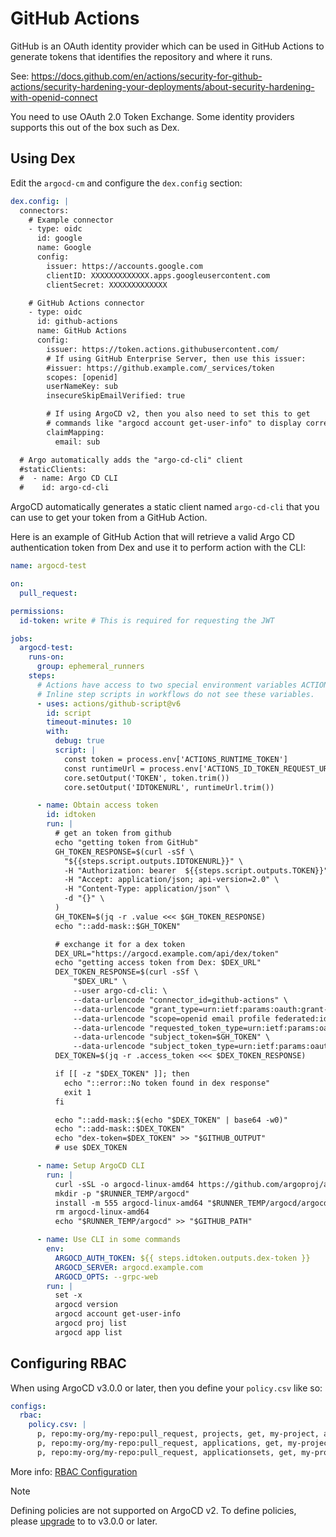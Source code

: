 # GitHub Actions

GitHub is an OAuth identity provider which can be used in GitHub Actions
to generate tokens that identifies the repository and where it runs.

See: <https://docs.github.com/en/actions/security-for-github-actions/security-hardening-your-deployments/about-security-hardening-with-openid-connect>

You need to use OAuth 2.0 Token Exchange. Some identity providers supports this
out of the box such as Dex.

## Using Dex

Edit the `argocd-cm` and configure the `dex.config` section:

```yaml
dex.config: |
  connectors:
    # Example connector
    - type: oidc
      id: google
      name: Google
      config:
        issuer: https://accounts.google.com
        clientID: XXXXXXXXXXXXX.apps.googleusercontent.com
        clientSecret: XXXXXXXXXXXXX

    # GitHub Actions connector
    - type: oidc
      id: github-actions
      name: GitHub Actions
      config:
        issuer: https://token.actions.githubusercontent.com/
        # If using GitHub Enterprise Server, then use this issuer:
        #issuer: https://github.example.com/_services/token
        scopes: [openid]
        userNameKey: sub
        insecureSkipEmailVerified: true

        # If using ArgoCD v2, then you also need to set this to get
        # commands like "argocd account get-user-info" to display correctly
        claimMapping:
          email: sub

  # Argo automatically adds the "argo-cd-cli" client
  #staticClients:
  #  - name: Argo CD CLI
  #    id: argo-cd-cli
```

ArgoCD automatically generates a static client named `argo-cd-cli` that you can use to get your token from a GitHub Action.

Here is an example of GitHub Action that will retrieve a valid Argo CD authentication token from Dex and use it to perform action with the CLI:

```yaml
name: argocd-test

on:
  pull_request:

permissions:
  id-token: write # This is required for requesting the JWT

jobs:
  argocd-test:
    runs-on:
      group: ephemeral_runners
    steps:
      # Actions have access to two special environment variables ACTIONS_CACHE_URL and ACTIONS_RUNTIME_TOKEN.
      # Inline step scripts in workflows do not see these variables.
      - uses: actions/github-script@v6
        id: script
        timeout-minutes: 10
        with:
          debug: true
          script: |
            const token = process.env['ACTIONS_RUNTIME_TOKEN']
            const runtimeUrl = process.env['ACTIONS_ID_TOKEN_REQUEST_URL']
            core.setOutput('TOKEN', token.trim())
            core.setOutput('IDTOKENURL', runtimeUrl.trim())

      - name: Obtain access token
        id: idtoken
        run: |
          # get an token from github
          echo "getting token from GitHub"
          GH_TOKEN_RESPONSE=$(curl -sSf \
            "${{steps.script.outputs.IDTOKENURL}}" \
            -H "Authorization: bearer  ${{steps.script.outputs.TOKEN}}" \
            -H "Accept: application/json; api-version=2.0" \
            -H "Content-Type: application/json" \
            -d "{}" \
          )
          GH_TOKEN=$(jq -r .value <<< $GH_TOKEN_RESPONSE)
          echo "::add-mask::$GH_TOKEN"

          # exchange it for a dex token
          DEX_URL="https://argocd.example.com/api/dex/token"
          echo "getting access token from Dex: $DEX_URL"
          DEX_TOKEN_RESPONSE=$(curl -sSf \
              "$DEX_URL" \
              --user argo-cd-cli: \
              --data-urlencode "connector_id=github-actions" \
              --data-urlencode "grant_type=urn:ietf:params:oauth:grant-type:token-exchange" \
              --data-urlencode "scope=openid email profile federated:id" \
              --data-urlencode "requested_token_type=urn:ietf:params:oauth:token-type:access_token" \
              --data-urlencode "subject_token=$GH_TOKEN" \
              --data-urlencode "subject_token_type=urn:ietf:params:oauth:token-type:id_token")
          DEX_TOKEN=$(jq -r .access_token <<< $DEX_TOKEN_RESPONSE)

          if [[ -z "$DEX_TOKEN" ]]; then
            echo "::error::No token found in dex response"
            exit 1
          fi

          echo "::add-mask::$(echo "$DEX_TOKEN" | base64 -w0)"
          echo "::add-mask::$DEX_TOKEN"
          echo "dex-token=$DEX_TOKEN" >> "$GITHUB_OUTPUT"
          # use $DEX_TOKEN

      - name: Setup ArgoCD CLI
        run: |
          curl -sSL -o argocd-linux-amd64 https://github.com/argoproj/argo-cd/releases/latest/download/argocd-linux-amd64
          mkdir -p "$RUNNER_TEMP/argocd"
          install -m 555 argocd-linux-amd64 "$RUNNER_TEMP/argocd/argocd"
          rm argocd-linux-amd64
          echo "$RUNNER_TEMP/argocd" >> "$GITHUB_PATH"

      - name: Use CLI in some commands
        env:
          ARGOCD_AUTH_TOKEN: ${{ steps.idtoken.outputs.dex-token }}
          ARGOCD_SERVER: argocd.example.com
          ARGOCD_OPTS: --grpc-web
        run: |
          set -x
          argocd version
          argocd account get-user-info
          argocd proj list
          argocd app list
```


## Configuring RBAC

When using ArgoCD v3.0.0 or later, then you define your `policy.csv` like so:

```yaml
configs:
  rbac:
    policy.csv: |
      p, repo:my-org/my-repo:pull_request, projects, get, my-project, allow
      p, repo:my-org/my-repo:pull_request, applications, get, my-project/*, allow
      p, repo:my-org/my-repo:pull_request, applicationsets, get, my-project/*, allow
```

More info: [RBAC Configuration](../rbac.md)

> [!NOTE]
> Defining policies are not supported on ArgoCD v2.
> To define policies, please [upgrade](../upgrading/overview.md)
> to to v3.0.0 or later.
